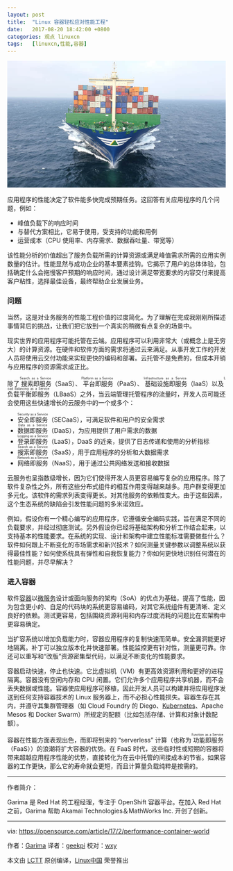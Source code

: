 ```yaml
---
layout: post
title:	"Linux 容器轻松应对性能工程"
date:	2017-08-20 18:42:00 +0800 
categories:	观点 linuxcn 
tags:	[linuxcn,性能,容器]
---
```



![](/Asserts/Images/album/201708/20/184447hw12rkwjvhwscxsw.jpg)


应用程序的性能决定了软件能多快完成预期任务。这回答有关应用程序的几个问题，例如：


* 峰值负载下的响应时间
* 与替代方案相比，它易于使用，受支持的功能和用例
* 运营成本（CPU 使用率、内存需求、数据吞吐量、带宽等）


该性能分析的价值超出了服务负载所需的计算资源或满足峰值需求所需的应用实例数量的估计。性能显然与成功企业的基本要素挂钩。它揭示了用户的总体体验，包括确定什么会拖慢客户预期的响应时间，通过设计满足带宽要求的内容交付来提高客户粘性，选择最佳设备，最终帮助企业发展业务。


### 问题


当然，这是对业务服务的性能工程价值的过度简化。为了理解在完成我刚刚所描述事情背后的挑战，让我们把它放到一个真实的稍微有点复杂的场景中。


现实世界的应用程序可能托管在云端。应用程序可以利用非常大（或概念上是无穷大）的计算资源。在硬件和软件方面的需求将通过云来满足。从事开发工作的开发人员将使用云交付功能来实现更快的编码和部署。云托管不是免费的，但成本开销与应用程序的资源需求成正比。


除了<ruby> 搜索即服务 <rt>  Search as a Service </rt></ruby>（SaaS）、<ruby> 平台即服务 <rt>  Platform as a Service </rt></ruby>（PaaS）、<ruby> 基础设施即服务 <rt>  Infrastructure as a Service </rt></ruby>（IaaS）以及<ruby> 负载平衡即服务 <rt>  Load Balancing as a Service </rt></ruby>（LBaaS）之外，当云端管理托管程序的流量时，开发人员可能还会使用这些快速增长的云服务中的一个或多个：


* <ruby> 安全即服务 <rt>  Security as a Service </rt></ruby> （SECaaS），可满足软件和用户的安全需求
* <ruby> 数据即服务 <rt>  Data as a Service </rt></ruby> （DaaS），为应用提供了用户需求的数据
* <ruby> 登录即服务 <rt>  Logging as a Service </rt></ruby> （LaaS），DaaS 的近亲，提供了日志传递和使用的分析指标
* <ruby> 搜索即服务 <rt>  Search as a Service </rt></ruby> （SaaS），用于应用程序的分析和大数据需求
* <ruby> 网络即服务 <rt>  Network as a Service </rt></ruby> （NaaS），用于通过公共网络发送和接收数据


云服务也呈指数级增长，因为它们使得开发人员更容易编写复杂的应用程序。除了软件复杂性之外，所有这些分布式组件的相互作用变得越来越多。用户群变得更加多元化。该软件的需求列表变得更长。对其他服务的依赖性变大。由于这些因素，这个生态系统的缺陷会引发性能问题的多米诺效应。


例如，假设你有一个精心编写的应用程序，它遵循安全编码实践，旨在满足不同的负载要求，并经过彻底测试。另外假设你已经将基础架构和分析工作结合起来，以支持基本的性能要求。在系统的实现、设计和架构中建立性能标准需要做些什么？软件如何跟上不断变化的市场需求和新兴技术？如何测量关键参数以调整系统以获得最佳性能？如何使系统具有弹性和自我恢复能力？你如何更快地识别任何潜在的性能问题，并尽早解决？


### 进入容器


软件[容器](https://opensource.com/resources/what-are-linux-containers)以[微服务](https://opensource.com/resources/what-are-microservices)设计或面向服务的架构（SoA）的优点为基础，提高了性能，因为包含更小的、自足的代码块的系统更容易编码，对其它系统组件有更清晰、定义良好的依赖。测试更容易，包括围绕资源利用和内存过度消耗的问题比在宏架构中更容易确定。


当扩容系统以增加负载能力时，容器应用程序的复制快速而简单。安全漏洞能更好地隔离。补丁可以独立版本化并快速部署。性能监控更有针对性，测量更可靠。你还可以重写和“改版”资源密集型代码，以满足不断变化的性能要求。


容器启动快速，停止也快速。它比虚拟机（VM）有更高效资源利用和更好的进程隔离。容器没有空闲内存和 CPU 闲置。它们允许多个应用程序共享机器，而不会丢失数据或性能。容器使应用程序可移植，因此开发人员可以构建并将应用程序发送到任何支持容器技术的 Linux 服务器上，而不必担心性能损失。容器生存在其内，并遵守其集群管理器（如 Cloud Foundry 的 Diego、[Kubernetes](https://opensource.com/resources/what-is-kubernetes)、Apache Mesos 和 Docker Swarm）所规定的配额（比如包括存储、计算和对象计数配额）。


容器在性能方面表现出色，而即将到来的 “serverless” 计算（也称为<ruby> 功能即服务 <rt>  Function as a Service </rt></ruby>（FaaS））的浪潮将扩大容器的优势。在 FaaS 时代，这些临时性或短期的容器将带来超越应用程序性能的优势，直接转化为在云中托管的间接成本的节省。如果容器的工作更快，那么它的寿命就会更短，而且计算量负载纯粹是按需的。




---


作者简介：


Garima 是 Red Hat 的工程经理，专注于 OpenShift 容器平台。在加入 Red Hat 之前，Garima 帮助 Akamai Technologies＆MathWorks Inc. 开创了创新。




---


via: <https://opensource.com/article/17/2/performance-container-world>


作者：[Garima](https://opensource.com/users/garimavsharma) 译者：[geekpi](https://github.com/geekpi) 校对：[wxy](https://github.com/wxy)


本文由 [LCTT](https://github.com/LCTT/TranslateProject) 原创编译，[Linux中国](https://linux.cn/) 荣誉推出
